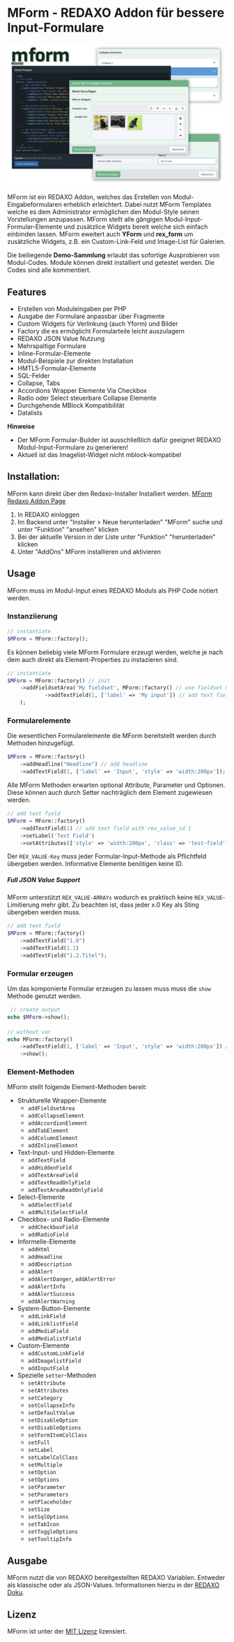 # MForm - REDAXO Addon für bessere Input-Formulare

![Screenshot](https://github.com/FriendsOfREDAXO/mform/blob/assets/screen_mform7.png?raw=true)

MForm ist ein REDAXO Addon, welches das Erstellen von Modul-Eingabeformularen erheblich erleichtert. Dabei nutzt MForm Templates welche es dem Administrator ermöglichen den Modul-Style seinen Vorstellungen anzupassen. MForm stellt alle gängigen Modul-Input-Formular-Elemente und zusätzlice Widgets bereit welche sich einfach einbinden lassen. MForm eweitert auch **YForm** und **rex_form** um zusätzliche Widgets, z.B. ein Custom-Link-Feld und Image-List für Galerien. 

Die beiliegende **Demo-Sammlung** erlaubt das sofortige Ausprobieren von Modul-Codes. Module können direkt installiert und getestet werden. Die Codes sind alle kommentiert. 

## Features

- Erstellen von Moduleingaben per PHP
- Ausgabe der Formulare anpassbar über Fragmente
- Custom Widgets für Verlinkung (auch Yform) und Bilder
- Factory die es ermöglicht Formularteile leicht auszulagern 
- REDAXO JSON Value Nutzung
- Mehrspaltige Formulare
- Inline-Formular-Elemente
- Modul-Beispiele zur direkten Installation
- HMTL5-Formular-Elemente 
- SQL-Felder
- Collapse, Tabs 
- Accordions Wrapper Elemente Via Checkbox 
- Radio oder Select steuerbare Collapse Elemente
- Durchgehende MBlock Kompatibilität
- Datalists 

**Hinweise**

* Der MForm Formular-Builder ist ausschließlich dafür geeignet REDAXO Modul-Input-Formulare zu generieren!
* Aktuell ist das Imagelist-Widget nicht mblock-kompatibel


## Installation:

MForm kann direkt über den Redaxo-Installer Installiert werden. [MForm Redaxo Addon Page](http://www.redaxo.org/de/download/addons/?addon_id=967&searchtxt=mform&cat_id=-1)

1. In REDAXO einloggen
2. Im Backend unter "Installer > Neue herunterladen" "MForm" suche und unter "Funktion" "ansehen" klicken
3. Bei der aktuelle Version in der Liste unter "Funktion" "herunterladen" klicken
4. Unter "AddOns" MForm installieren und aktivieren

## Usage

MForm muss im Modul-Input eines REDAXO Moduls als PHP Code notiert werden.


### Instanziierung  

```php
// instantiate
$MForm = MForm::factory();
```

Es können beliebig viele MForm Formulare erzeugt werden, welche je nach dem auch direkt als Element-Properties zu instazieren sind.

```php
// instantiate
$MForm = MForm::factory() // init 
    ->addFieldsetArea('My fieldset', MForm::factory() // use fieldset method and init new mform instance 
            ->addTextField(1, ['label' => 'My input']) // add text field with rex_value_id 1 and label attribute
    );
```

### Formularelemente

Die wesentlichen Formularelemente die MForm bereitstellt werden durch Methoden hinzugefügt.

```php
$MForm = MForm::factory()
    ->addHeadline("Headline") // add headline
    ->addTextField(1, ['label' => 'Input', 'style' => 'width:200px']); // add text field with rex_value_id 1
```

Alle MForm Methoden erwarten optional Attribute, Parameter und Optionen. Diese können auch durch Setter nachträglich dem Element zugewiesen werden.

```php
// add text field
$MForm = MForm::factory()
    ->addTextField(1) // add text field with rex_value_id 1
    ->setLabel('Text Field') 
    ->setAttributes(['style' => 'width:200px', 'class' => 'test-field']);
```
Der `REX_VALUE-Key` muss jeder Formular-Input-Methode als Pflichtfeld übergeben werden. Informative Elemente benötigen keine ID.


##### Full JSON Value Support

MForm unterstützt `REX_VALUE-ARRAYs` wodurch es praktisch keine `REX_VALUE`-Limitierung mehr gibt. Zu beachten ist, dass jeder x.0 Key als Sting übergeben werden muss.

```php
// add text field
$MForm = MForm::factory()
    ->addTextField("1.0")
    ->addTextField(1.1)
    ->addTextField("1.2.Titel");
```

### Formular erzeugen

Um das komponierte Formular erzeugen zu lassen muss muss die `show` Methode genutzt werden.

```php
 // create output
echo $MForm->show();

// without var
echo MForm::factory()
    ->addTextField(1, ['label' => 'Input', 'style' => 'width:200px']) // add text field with rex_value_id 1
    ->show();
```

### Element-Methoden

MForm stellt folgende Element-Methoden bereit: 

* Strukturelle Wrapper-Elemente
  * `addFieldsetArea`
  * `addCollapseElement`
  * `addAccordionElement`
  * `addTabElement`
  * `addColumnElement`
  * `addInlineElement`
* Text-Input- und Hidden-Elemente
  * `addTextField`
  * `addHiddenField`
  * `addTextAreaField`
  * `addTextReadOnlyField`
  * `addTextAreaReadOnlyField`
* Select-Elemente
  * `addSelectField`
  * `addMultiSelectField`
* Checkbox- und Radio-Elemente
  * `addCheckboxField`
  * `addRadioField`
* Informelle-Elemente
  * `addHtml`
  * `addHeadline`
  * `addDescription`
  * `addAlert`
  * `addAlertDanger`, `addAlertError`
  * `addAlertInfo`
  * `addAlertSuccess`
  * `addAlertWarning`
* System-Button-Elemente
  * `addLinkField`
  * `addLinklistField`
  * `addMediaField`
  * `addMedialistField`
* Custom-Elemente 
  * `addCustomLinkField`
  * `addImagelistField`
  * `addInputField`
* Spezielle `setter`-Methoden
  * `setAttribute`
  * `setAttributes`
  * `setCategory`
  * `setCollapseInfo`
  * `setDefaultValue`
  * `setDisableOption`
  * `setDisableOptions`
  * `setFormItemColClass`
  * `setFull`
  * `setLabel`
  * `setLabelColClass`
  * `setMultiple`
  * `setOption`
  * `setOptions`
  * `setParameter`
  * `setParameters`
  * `setPlaceholder`
  * `setSize`
  * `setSqlOptions`
  * `setTabIcon`
  * `setToggleOptions`
  * `setTooltipInfo`

## Ausgabe 

MForm nutzt die von REDAXO bereitgestellten REDAXO Variablen. Entweder als klassische oder als JSON-Values. 
Informationen hierzu in der [REDAXO Doku](https://www.redaxo.org/doku/main/redaxo-variablen).

## Lizenz

MForm ist unter der [MIT Lizenz](LICENSE.md) lizensiert.
